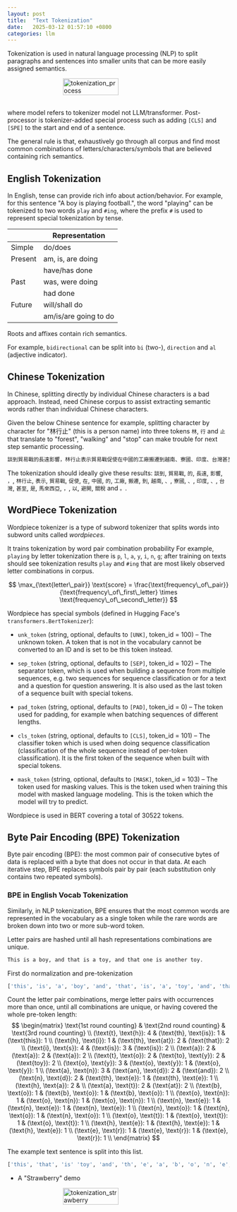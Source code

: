```yaml
---
layout: post
title:  "Text Tokenization"
date:   2025-03-12 01:57:10 +0800
categories: llm
---
```


Tokenization is used in natural language processing (NLP) to split paragraphs and sentences into smaller units that can be more easily assigned semantics.

<div style="display: flex; justify-content: center;">
      <img src="{{ site.baseurl }}/assets/imgs/tokenization_process.png" width="50%" height="50%" alt="tokenization_process" />
</div>
</br>

where model refers to tokenizer model not LLM/transformer.
Post-processor is tokenizer-added special process such as adding `[CLS]` and `[SPE]` to the start and end of a sentence.

The general rule is that, exhaustively go through all corpus and find most common combinations of letters/characters/symbols that are believed containing rich semantics.

## English Tokenization

In English, tense can provide rich info about action/behavior.
For example, for this sentence "A boy is playing football.", the word "playing" can be tokenized to two words `play` and `#ing`, where the prefix `#` is used to represent special tokenization by tense.

||Representation|
|-|-|
|Simple|do/does|
|Present|am, is, are doing|
||have/has done|
|Past|was, were doing|
||had done|
|Future|will/shall do|
||am/is/are going to do|

Roots and affixes contain rich semantics.

For example, `bidirectional` can be split into `bi` (two-), `direction` and `al` (adjective indicator).

## Chinese Tokenization

In Chinese, splitting directly by individual Chinese characters is a bad approach.
Instead, need Chinese corpus to assist extracting semantic words rather than individual Chinese characters.

Given the below Chinese sentence for example, splitting character by character for "林行止" (this is a person name) into three tokens `林`, `行` and `止` that translate to "forest", "walking" and "stop" can make trouble for next step semantic processing. 

```txt
談到貿易戰的長遠影響，林行止表示貿易戰促使在中國的工廠搬遷到越南、寮國、印度、台灣甚至是馬來西亞，以避開關稅。
```

The tokenization should ideally give these results: 
`談到`, `貿易戰`, `的`, `長遠`, `影響`, `，`, `林行止`, `表示`, `貿易戰`, `促使`, `在`, `中國`, `的`, `工廠`, `搬遷`, `到`, `越南`, `、`, `寮國`, `、`, `印度`, `、`, `台灣`, `甚至`, `是`, `馬來西亞`, `，`, `以`, `避開`, `關稅` and `。`.

## WordPiece Tokenization

Wordpiece tokenizer is a type of subword tokenizer that splits words into subword units called *wordpieces*.

It trains tokenization by word pair combination probability
For example, `playing` by letter tokenization there is `p`, `l`, `a`, `y`, `i`, `n`, `g`;  after training on texts should see tokenization results `play` and `#ing` that are most likely observed letter combinations in corpus.

$$
\max_{\text{letter\_pair}} \text{score} =
\frac{\text{frequency\_of\_pair}}{\text{frequency\_of\_first\_letter} \times \text{frequency\_of\_second\_letter}}
$$

Wordpiece has special symbols (defined in Hugging Face's `transformers.BertTokenizer`):

* `unk_token` (string, optional, defaults to `[UNK]`, token_id = 100) – The unknown token. A token that is not in the vocabulary cannot be converted to an ID and is set to be this token instead.

* `sep_token` (string, optional, defaults to `[SEP]`, token_id = 102) – The separator token, which is used when building a sequence from multiple sequences, e.g. two sequences for sequence classification or for a text and a question for question answering. It is also used as the last token of a sequence built with special tokens.

* `pad_token` (string, optional, defaults to `[PAD]`, token_id = 0) – The token used for padding, for example when batching sequences of different lengths.

* `cls_token` (string, optional, defaults to `[CLS]`, token_id = 101) – The classifier token which is used when doing sequence classification (classification of the whole sequence instead of per-token classification). It is the first token of the sequence when built with special tokens.

* `mask_token` (string, optional, defaults to `[MASK]`, token_id = 103) – The token used for masking values. This is the token used when training this model with masked language modeling. This is the token which the model will try to predict.

Wordpiece is used in BERT covering a total of 30522 tokens.

## Byte Pair Encoding (BPE) Tokenization

Byte pair encoding (BPE): the most common pair of consecutive bytes of data is replaced with a byte that does not occur in that data.
At each iterative step, BPE replaces symbols pair by pair (each substitution only contains two repeated symbols).

### BPE in English Vocab Tokenization

Similarly, in NLP tokenization, BPE ensures that the most common words are represented in the vocabulary as a single token while the rare words are broken down into two or more sub-word token.

Letter pairs are hashed until all hash representations combinations are unique.

```txt
This is a boy, and that is a toy, and that one is another toy.
```

First do normalization and pre-tokenization

```py
['this', 'is', 'a', 'boy', 'and', 'that', 'is', 'a', 'toy', 'and', 'that', 'one', 'is', 'another', 'toy']
```

Count the letter pair combinations, merge letter pairs with occurrences more than once,
until all combinations are unique, or having covered the whole pre-token length:
$$
\begin{matrix}
      \text{1st round counting} & \text{2nd round counting} & \text{3rd round counting} \\
      (\text{t}, \text{h}): 4 & (\text{th}, \text{is}): 1 & (\text{this}): 1 \\
      (\text{h}, \text{i}): 1 & (\text{th}, \text{at}): 2 & (\text{that}): 2 \\
      (\text{i}, \text{s}): 4 & (\text{is}): 3 & (\text{is}): 2 \\
      (\text{a}): 2      & (\text{a}): 2       & (\text{a}): 2 \\
      (\text{t}, \text{o}): 2 & (\text{to}, \text{y}): 2 & (\text{toy}): 2 \\
      (\text{o}, \text{y}): 3 & (\text{o}, \text{y}): 1 &  (\text{o}, \text{y}): 1 \\
      (\text{a}, \text{n}): 3 & (\text{an}, \text{d}): 2 & (\text{and}): 2 \\
      (\text{n}, \text{d}): 2 & (\text{th}, \text{e}): 1 & (\text{th}, \text{e}): 1 \\
      (\text{h}, \text{a}): 2 & \\
      (\text{a}, \text{t}): 2 & (\text{at}): 2 \\
      (\text{b}, \text{o}): 1 & (\text{b}, \text{o}): 1 & (\text{b}, \text{o}): 1 \\
      (\text{o}, \text{n}): 1 & (\text{o}, \text{n}): 1 & (\text{o}, \text{n}): 1 \\
      (\text{n}, \text{e}): 1 & (\text{n}, \text{e}): 1 & (\text{n}, \text{e}): 1 \\
      (\text{n}, \text{o}): 1 & (\text{n}, \text{o}): 1 & (\text{n}, \text{o}): 1 \\
      (\text{o}, \text{t}): 1 & (\text{o}, \text{t}): 1 & (\text{o}, \text{t}): 1 \\
      (\text{h}, \text{e}): 1 & (\text{h}, \text{e}): 1 & (\text{h}, \text{e}): 1 \\
      (\text{e}, \text{r}): 1 & (\text{e}, \text{r}): 1 & (\text{e}, \text{r}): 1 \\
\end{matrix}
$$

The example text sentence is split into this list.

```python
['this', 'that', 'is' 'toy', 'and', 'th', 'e', 'a', 'b', 'o', 'n', 'e', 't', 'h', 'r' ]
```

* A "Strawberry" demo

<div style="display: flex; justify-content: center;">
      <img src="{{ site.baseurl }}/assets/imgs/tokenization_strawberry.WEBP" width="50%" height="30%" alt="tokenization_strawberry" />
</div>
</br>
